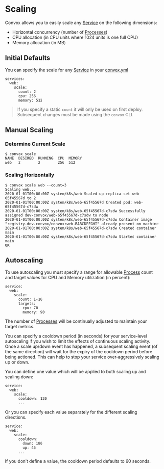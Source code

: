 # Scaling

Convox allows you to easily scale any [Service](../reference/primitives/app/service.md) on the following dimensions:

- Horizontal concurrency (number of [Processes](../reference/primitives/app/process.md))
- CPU allocation (in CPU units where 1024 units is one full CPU)
- Memory allocation (in MB)
 
## Initial Defaults

You can specify the scale for any [Service](../reference/primitives/app/service.md) in your [convox.yml](../configuration/convox-yml.md)

    services:
      web:
        scale:
          count: 2
          cpu: 256
          memory: 512

> If you specify a static `count` it will only be used on first deploy. Subsequent changes must be made using the `convox` CLI.

## Manual Scaling

### Determine Current Scale

    $ convox scale
    NAME  DESIRED  RUNNING  CPU  MEMORY
    web   2        2        256  512

### Scaling Horizontally

    $ convox scale web --count=3
    Scaling web...
    2020-01-01T00:00:00Z system/k8s/web Scaled up replica set web-65f45567d to 2
    2020-01-01T00:00:00Z system/k8s/web-65f45567d Created pod: web-65f45567d-c7sdw
    2020-01-01T00:00:00Z system/k8s/web-65f45567d-c7sdw Successfully assigned dev-convox/web-65f45567d-c7sdw to node
    2020-01-01T00:00:00Z system/k8s/web-65f45567d-c7sdw Container image "registry.dev.convox/convox:web.BABCDEFGHI" already present on machine
    2020-01-01T00:00:00Z system/k8s/web-65f45567d-c7sdw Created container main
    2020-01-01T00:00:00Z system/k8s/web-65f45567d-c7sdw Started container main
    OK

## Autoscaling

To use autoscaling you must specify a range for allowable [Process](../reference/primitives/app/process.md) count and
target values for CPU and Memory utilization (in percent):

    service:
      web:
        scale:
          count: 1-10
          targets:
            cpu: 70
            memory: 90

The number of [Processes](../reference/primitives/app/process.md) will be continually adjusted to maintain
your target metrics.

You can specify a cooldown period (in seconds) for your service-level autoscaling if you wish to limit the effects of continuous scaling activity.  Once a scale up/down event has happened, a subsequent scaling event (of the same direction) will wait for the expiry of the cooldown period before being actioned.  This can help to stop your service over-aggressively scaling up or down.

You can define one value which will be applied to both scaling up and scaling down:

```
service:
  web:
    scale:
      cooldown: 120
      ...
```

Or you can specify each value separately for the different scaling directions.

```
service:
  web:
    scale:
      cooldown:
        down: 180
        up: 45
      ...
```

If you don't define a value, the cooldown period defaults to 60 seconds.
